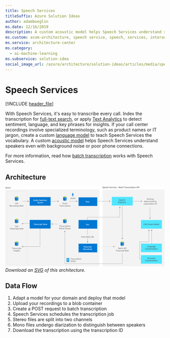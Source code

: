 ```yaml
---
title: Speech Services
titleSuffix: Azure Solution Ideas
author: adamboeglin
ms.date: 12/16/2019
description: A custom acoustic model helps Speech Services understand speakers even with background noise or poor phone connections.
ms.custom: acom-architecture, speech service, speech, services, interactive-diagram, 'https://azure.microsoft.com/solutions/architecture/speech-services/'
ms.service: architecture-center
ms.category:
  - ai-machine-learning
ms.subservice: solution-idea
social_image_url: /azure/architecture/solution-ideas/articles/media/speech-services.png
---
```


# Speech Services

[!INCLUDE [header_file](../header.md)]

With Speech Services, it's easy to transcribe every call. Index the transcription for [full-text search](https://docs.microsoft.com/azure/search/search-what-is-azure-search), or apply [Text Analytics](https://docs.microsoft.com/azure/cognitive-services/Text-Analytics) to detect sentiment, language, and key phrases for insights. If your call center recordings involve specialized terminology, such as product names or IT jargon, create a custom [language model](https://docs.microsoft.com/azure/cognitive-services/speech-service/how-to-customize-language-model) to teach Speech Services the vocabulary. A custom [acoustic model](https://docs.microsoft.com/azure/cognitive-services/speech-service/how-to-customize-acoustic-models) helps Speech Services understand speakers even with background noise or poor phone connections.

For more information, read how [batch transcription](https://docs.microsoft.com/azure/cognitive-services/speech-service/batch-transcription) works with Speech Services.

## Architecture

![Architecture Diagram](../media/speech-services.png)
*Download an [SVG](../media/speech-services.svg) of this architecture.*

## Data Flow

1. Adapt a model for your domain and deploy that model
1. Upload your recordings to a blob container
1. Create a POST request to batch transcription
1. Speech Services schedules the transcription job
1. Stereo files are split into two channels
1. Mono files undergo diarization to distinguish between speakers
1. Download the transcription using the transcription ID
